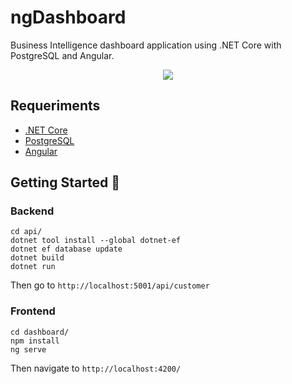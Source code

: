# ngDashboard

Business Intelligence dashboard application using .NET Core with PostgreSQL and Angular.

<p align="center">
  <img src="https://res.cloudinary.com/dbpwbtkis/image/upload/v1625872006/2021-07-09_190412_gvy84c.png" />
</p>

## Requeriments
- [.NET Core](https://dotnet.microsoft.com/download/dotnet/3.1)
- [PostgreSQL](https://www.postgresql.org/)
- [Angular](https://angular.io/guide/setup-local)

## Getting Started 🚀

### Backend

```
cd api/
dotnet tool install --global dotnet-ef
dotnet ef database update
dotnet build
dotnet run
```

Then go to `http://localhost:5001/api/customer`

### Frontend

```
cd dashboard/
npm install
ng serve
```

Then navigate to `http://localhost:4200/`


